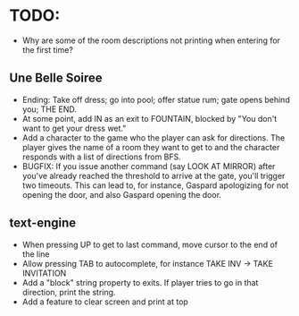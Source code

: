 # TODO:

* Why are some of the room descriptions not printing when entering for the first time?

## Une Belle Soiree
* Ending: Take off dress; go into pool; offer statue rum; gate opens behind you; THE END.
* At some point, add IN as an exit to FOUNTAIN, blocked by "You don't want to get your dress wet."
* Add a character to the game who the player can ask for directions. The player gives the name of a room they want to get to and the character responds with a list of directions from BFS.
* BUGFIX: If you issue another command (say LOOK AT MIRROR) after you've already reached the threshold to arrive at the gate, you'll trigger two timeouts. This can lead to, for instance, Gaspard apologizing for not opening the door, and also Gaspard opening the door.

## text-engine
* When pressing UP to get to last command, move cursor to the end of the line
* Allow pressing TAB to autocomplete, for instance TAKE INV -> TAKE INVITATION
* Add a "block" string property to exits. If player tries to go in that direction, print the string.
* Add a feature to clear screen and print at top
